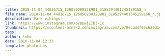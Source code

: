 ```yaml
---
title: 2018-11-04_44836715_126050208328981_5185294401345159168_n
file_name: 2018-11-04_44836715_126050208328981_5185294401345159168_n.jpg
description: Park vikings!
link: https://www.instagram.com/p/BpwjEIbl-1c
thumbnail: https://scontent-arn2-2.cdninstagram.com/vp/8ecaddf06c62ed14dbd7a9fb2d316788/5CC6B2AC/t51.2885-15/e35/c0.0.1079.1079/s240x240/44836715_126050208328981_5185294401345159168_n.jpg?_nc_ht=scontent-arn2-2.cdninstagram.com&ig_cache_key=MTkwNTE3Njg1NzkzNjM5MTUxNg%3D%3D.2.c
tags: 
author: luke
date: 2018-11-04 12:33
template: photo.hbs
---
```

